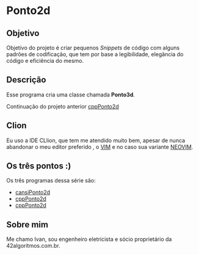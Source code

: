 # Ponto2d

## Objetivo

Objetivo do projeto é criar pequenos *Snippets*  de  código com alguns padrões 
de codificação,  que tem por base a legibilidade,  elegância do código e eficiência 
do mesmo.

## Descrição
Esse programa cria uma classe chamada **Ponto3d**.

Continuação do projeto anterior [cppPonto2d](https://github.com/lopesivan/cppPonto2d)

## Clion

Eu uso a IDE CLlion, que tem me atendido muito bem, apesar de nunca abandonar o meu editor preferido , o [VIM](http://www.vim.org) e no caso sua variante [NEOVIM](https://github.com/neovim/neovim).

## Os três pontos :)

Os três programas dessa série são:

 - [cansiPonto2d](https://github.com/lopesivan/cansiPonto2d)
 - [cppPonto2d](https://github.com/lopesivan/cppPonto2d)
 - [cppPonto2d](https://github.com/lopesivan/cppPonto3d)

## Sobre mim

Me chamo Ivan, sou engenheiro eletricista e sócio proprietário da 42algoritmos.com.br.






